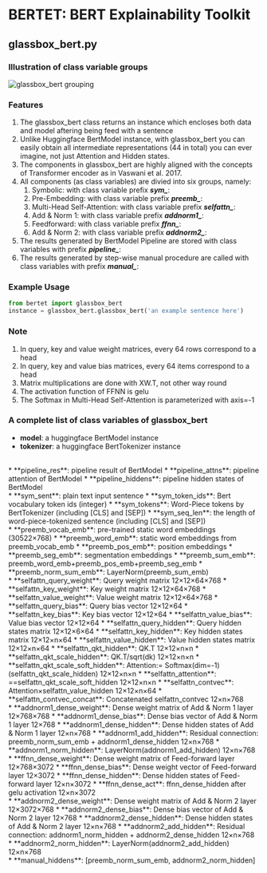 # BERTET: BERT Explainability Toolkit
## glassbox_bert.py
### Illustration of class variable groups
![glassbox_bert grouping](https://github.com/johnthehow/bertet/blob/master/figure1.png)
### Features
1. The glassbox_bert class returns an instance which encloses both data and model aftering being feed with a sentence
2. Unlike Huggingface BertModel instance, with glassbox_bert you can easily obtain all intermediate representations (44 in total) you can ever imagine, not just Attention and Hidden states.
3. The components in glassbox_bert are highly aligned with the concepts of Transformer encoder as in Vaswani et al. 2017.
4. All components (as class variables) are divied into six groups, namely:
	1. Symbolic: with class variable prefix ***sym_***:
	1. Pre-Embedding: with class variable prefix ***preemb_***:
	1. Multi-Head Self-Attention: with class variable prefix ***selfattn_***:
	1. Add & Norm 1: with class variable prefix ***addnorm1_***:
	1. Feedforward: with class variable prefix ***ffnn_***:
	1. Add & Norm 2: with class variable prefix ***addnorm2_***:
5. The results generated by BertModel Pipeline are stored with class variables with prefix ***pipeline_***:
6. The results generated by step-wise manual procedure are called with class variables with prefix ***manual_***:

### Example Usage
```python
from bertet import glassbox_bert
instance = glassbox_bert.glassbox_bert('an example sentence here')

```

### Note
1. In query, key and value weight matrices, every 64 rows correspond to a head
2. In query, key and value bias matrices, every 64 items correspond to a head
3. Matrix multiplications are done with XW.T, not other way round
3. The activation function of FFNN is gelu
4. The Softmax in Multi-Head Self-Attention is parameterized with axis=-1

### A complete list of class variables of glassbox_bert
* ****model****: a huggingface BertModel instance
* **tokenizer**: a huggingface BertTokenizer instance
<br />
* **pipeline_res**: pipeline result of BertModel
* **pipeline_attns**: pipeline attention of BertModel
* **pipeline_hiddens**: pipeline hidden states of BertModel
<br />
* **sym_sent**: plain text input sentence
* **sym_token_ids**: Bert vocabulary token ids (integer)
* **sym_tokens**: Word-Piece tokens by BertTokenizer (including [CLS] and [SEP])
* **sym_seq_len**: the length of word-piece-tokenized sentence (including [CLS] and [SEP])
<br />
* **preemb_vocab_emb**: pre-trained static word embeddings (30522×768)
* **preemb_word_emb**: static word embeddings from preemb_vocab_emb
* **preemb_pos_emb**: position embeddings
* **preemb_seg_emb**: segmentation embeddings
* **preemb_sum_emb**: preemb_word_emb+preemb_pos_emb+preemb_seg_emb
* **preemb_norm_sum_emb**: LayerNorm(preemb_sum_emb)
<br />
* **selfattn_query_weight**: Query weight matrix 12×12×64×768
* **selfattn_key_weight**: Key weight matrix 12×12×64×768
* **selfattn_value_weight**: Value weight matrix 12×12×64×768
* **selfattn_query_bias**: Query bias vector 12×12×64
* **selfattn_key_bias**: Key bias vector 12×12×64
* **selfattn_value_bias**: Value bias vector 12×12×64
* **selfattn_query_hidden**: Query hidden states matrix 12×12×6×64
* **selfattn_key_hidden**: Key hidden states matrix 12×12×n×64
* **selfattn_value_hidden**: Value hidden states matrix 12×12×n×64
* **selfattn_qkt_hidden**: QK.T 12×12×n×n
* **selfattn_qkt_scale_hidden**: QK.T/sqrt(dk) 12×12×n×n
* **selfattn_qkt_scale_soft_hidden**: Attention:= Softmax(dim=-1)(selfattn_qkt_scale_hidden) 12×12×n×n
* **selfattn_attention**: ==selfattn_qkt_scale_soft_hidden 12×12×n×n
* **selfattn_contvec**: Attention×selfattn_value_hidden 12×12×n×64
* **selfattn_contvec_concat**: Concatenated selfattn_contvec 12×n×768
<br />
* **addnorm1_dense_weight**: Dense weight matrix of Add & Norm 1 layer 12×768×768
* **addnorm1_dense_bias**: Dense bias vector of Add & Norm 1 layer 12×768
* **addnorm1_dense_hidden**: Dense hidden states of Add & Norm 1 layer 12×n×768
* **addnorm1_add_hidden**: Residual connection: preemb_norm_sum_emb + addnorm1_dense_hidden 12×n×768
* **addnorm1_norm_hidden**: LayerNorm(addnorm1_add_hidden) 12×n×768
<br />
* **ffnn_dense_weight**: Dense weight matrix of Feed-forward layer 12×768×3072
* **ffnn_dense_bias**: Dense weight vector of Feed-forward layer 12×3072
* **ffnn_dense_hidden**: Dense hidden states of Feed-forward layer 12×n×3072
* **ffnn_dense_act**: ffnn_dense_hidden after gelu activation 12×n×3072
<br />
* **addnorm2_dense_weight**: Dense weight matrix of Add & Norm 2 layer 12×3072×768
* **addnorm2_dense_bias**: Dense bias vector of Add & Norm 2 layer 12×768
* **addnorm2_dense_hidden**: Dense hidden states of Add & Norm 2 layer 12×n×768
* **addnorm2_add_hidden**: Residual connection: addnorm1_norm_hidden + addnorm2_dense_hidden 12×n×768
* **addnorm2_norm_hidden**: LayerNorm(addnorm2_add_hidden) 12×n×768
<br />
* **manual_hiddens**: [preemb_norm_sum_emb, addnorm2_norm_hidden]


